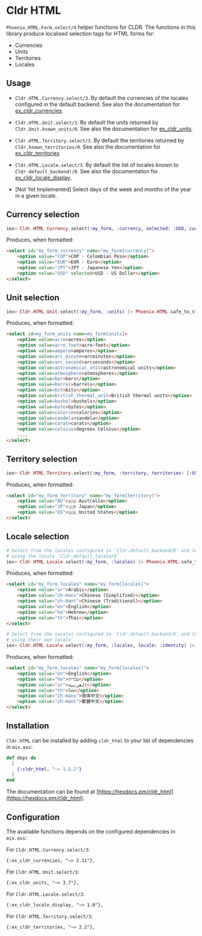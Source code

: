 # Cldr HTML

`Phoenix.HTML.Form.select/4` helper functions for CLDR. The functions in this library produce localised selection tags for HTML forms for:

* Currencies
* Units
* Territories
* Locales

## Usage

* `Cldr.HTML.Currency.select/3`. By default the currencies of the locales configured in the default backend. See also the documentation for [ex_cldr_currencies](https://hexdocs.pm/ex_cldr_currencies).

* `Cldr.HTML.Unit.select/3`. By default the units returned by `Cldr.Unit.known_units/0`. See also the documentation for [ex_cldr_units](https://hexdocs.pm/ex_cldr_units).

* `Cldr.HTML.Territory.select/3`. By default the territories returned by `Cldr.known_territories/0`. See also the documentation for [ex_cldr_territories](https://hexdocs.pm/ex_cldr_territories)

* `Cldr.HTML.Locale.select/3`. By default the list of locales known to `Cldr.default_backend!/0`. See also the documentation for [ex_cldr_locale_display](https://hexdocs.pm/ex_cldr_locale_display).

* [Not Yet Implemented] Select days of the week and months of the year in a given locale.

## Currency selection

```elixir
iex> Cldr.HTML.Currency.select(:my_form, :currency, selected: :USD, currencies: ~w(usd eur jpy cop)) |> Phoenix.HTML.safe_to_string()
```
Produces, when formatted:
```html
<select id="my_form_currency" name="my_form[currency]">
	<option value="COP">COP - Colombian Peso</option>
	<option value="EUR">EUR - Euro</option>
	<option value="JPY">JPY - Japanese Yen</option>
	<option value="USD" selected>USD - US Dollar</option>
</select>
```

## Unit selection

```elixir
iex> Cldr.HTML.Unit.select(:my_form, :units) |> Phoenix.HTML.safe_to_string()
```
Produces, when formatted:
```html
<select id=my_form_units name=my_form[units]>
	<option value=acre>acres</option>
	<option value=acre_foot>acre-feet</option>
	<option value=ampere>amperes</option>
	<option value=arc_minute>arcminutes</option>
	<option value=arc_second>arcseconds</option>
	<option value=astronomical_unit>astronomical units</option>
	<option value=atmosphere>atmospheres</option>
	<option value=bar>bars</option>
	<option value=barrel>barrels</option>
	<option value=bit>bits</option>
	<option value=british_thermal_unit>British thermal units</option>
	<option value=bushel>bushels</option>
	<option value=byte>bytes</option>
	<option value=calorie>calories</option>
	<option value=candela>candela</option>
	<option value=carat>carats</option>
	<option value=celsius>degrees Celsius</option>
    ....
</select>
```

## Territory selection

```elixir
iex> Cldr.HTML.Territory.select(:my_form, :territory, territories: [:US, :AU, :JP]) |> Phoenix.HTML.safe_to_string()
```
Produces, when formatted:
```html
<select id="my_form_territory" name="my_form[territory]">
	<option value="AU">🇦🇺 Australia</option>
	<option value="JP">🇯🇵 Japan</option>
	<option value="US">🇺🇸 United States</option>
</select>
```
## Locale selection

```elixir
# Select from the locales configured in `Cldr.default_backend/0` and localize them
# using the locale `Cldr.default_locale/0`
iex> Cldr.HTML.Locale.select(:my_form, :locales) |> Phoenix.HTML.safe_to_string()
```
Produces, when formatted:
```html
<select id="my_form_locales" name="my_form[locales]">
	<option value="ar">Arabic</option>
	<option value="zh-Hans">Chinese (Simplified)</option>
	<option value="zh-Hant">Chinese (Traditional)</option>
	<option value="en">English</option>
	<option value="he">Hebrew</option>
	<option value="th">Thai</option>
</select>
```

```elixir
# Select from the locales configured in `Cldr.default_backend/0` and localize them
# using their own locale`
iex> Cldr.HTML.Locale.select(:my_form, :locales, locale: :identity) |> Phoenix.HTML.safe_to_string()
```
Produces, when formatted:
```html
<select id="my_form_locales" name="my_form[locales]">
	<option value="en">English</option>
	<option value="he">עברית</option>
	<option value="ar">العربية</option>
	<option value="th">ไทย</option>
	<option value="zh-Hans">简体中文</option>
	<option value="zh-Hant">繁體中文</option>
</select>
```

## Installation

`Cldr.HTML` can be installed by adding `cldr_html` to your list of dependencies in `mix.exs`:

```elixir
def deps do
  [
    {:cldr_html, "~> 1.5.2"}
  ]
end
```
The documentation can be found at [https://hexdocs.pm/cldr_html](https://hexdocs.pm/cldr_html).

## Configuration

The available functions depends on the configured dependencies in `mix.exs`:

For `Cldr.HTML.Currency.select/3`:

    {:ex_cldr_currencies, "~> 2.11"},

For `Cldr.HTML.Unit.select/3`:

    {:ex_cldr_units, "~> 3.7"},

For `Cldr.HTML.Locale.select/3`:

    {:ex_cldr_locale_display, "~> 1.0"},

For `Cldr.HTML.Territory.select/3`:

    {:ex_cldr_territories, "~> 2.2"},
